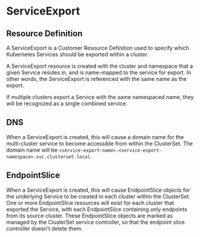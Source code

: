 # ServiceExport

## Resource Definition
A ServiceExport is a Customer Resource Definition used to specify which Kubernetes Services should be exported within a cluster.

A ServiceExport resource is created with the cluster and namespace that a given Service resides in, and is name-mapped to the service for export. In other words, the ServiceExport is referenced with the same name as the export.

If multiple clusters export a Service with the same namespaced name, they will be recognized as a single combined service.

## DNS
When a ServiceExport is created, this will cause a domain name for the multi-cluster service to become accessible from within the ClusterSet. The domain name will be `<service-export-name>.<service-export-namespace>.svc.clusterset.local`.

## EndpointSlice
When a ServiceExport is created, this will cause EndpointSlice objects for the underlying Service to be created in each cluster within the ClusterSet. One or more EndpointSlice resources will exist for each cluster that exported the Service, with each EndpointSlice containing only endpoints from its source cluster. These EndpointSlice objects are  marked as managed by the ClusterSet service controller, so that the endpoint slice controller doesn’t delete them.

